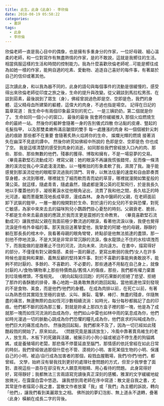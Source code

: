 ```yaml
---
title: 此生。此身《此身》- 李欣倫
date: 2018-08-19 05:58:22
categories:
  - 書評
tags:
  - 此身
  - 李欣倫
---
```


欣倫老師一直是我心目中的偶像，也是擁有多重身分的作家，一位好母親、細心溫柔的老師，和一位對寫作有無盡熱情的作家，是的不敢說，這就是我嚮往的生活。相當佩服這樣的生活和時間的控制能力。我為什麼喜歡欣倫老師呢...可能是嚮往成為如她一樣的作家，能夠自適的吃素、愛動物、追逐自己喜好的每件事，有著屬於自己的信仰或著其他。
<!--more-->
這次讀此身，和以我為器不同的，此身的語句與每個事件的流動是很緩慢的，感受得出來欣倫老師從印度之旅之後，生命的提升與改變。從父親談到馬拉松男孩、在談到茹素，最後說到了眾生（身），佛經曾說過色即是空、空即是色，我們的身體、這父精母血所建築的軀體，這偉大的肉身，不過也指是場空。
記得在日記的篇章寫道：
我生命中有兩個印象最深刻的死亡。
一是三姨奶奶，第二個就是你了。
生命如同一個小小的窗口，
最後的最後
我會將你緩緩推入
那個火焰燃燒生命的最終一站。
然後你的軀幹會隨著一身的告別儀式四散
你沾黏的皮膚、豎起的毛髮指甲，
以及那雙柔嫩佈滿且皺摺的雙手
每一處腫漲的肉身
和一個個被針尖刺過的痕跡
那些都不在重要
會隨著炙熱火焰將你的生命，
燦爛光輝的燃燒
接著消失在幽深不見底的譚中。
然後你終究如佛經中所說的
色即是空、空即是色
你也成了空。
我是這樣清楚的感受到肉身的消逝，如同那些我們曾經放入口內的肉、那些、那些、那些無數的他們，殘暴的獲得、博取和擁有，不是一場惡夢的交易。
〈畢竟喜歡堅石流動成河〉裡寫父親：她的眼淚不再讓我慌張錯愕，反而像一條清澈的溪流從我心中深處淺淺流動，以一種稚拙的形象柔軟了我，濕潤了我。幾乎能感覺到那溪流從他的眼眶穿流過我的頂門、背脊，以無法估量的速度和自由節奏貫穿身體，水流到哪裡，哪裡就生了細而軟而青而幼的草芽，哪裡就漫開如繁星般的蒲公英。就這樣，隨處青青，隨處盎然，隨處都是蒲公英的花絮飛行，於是我長久地以手覆蓋他的手，凝視著淚水從他眼角泌出，流貫了我和他之間，長久枯乏的時光河道，繼而蔥蘢繁茂地長成草原，漫成森林。
身為中醫師的父親，在老師面前卸下武裝的鎧甲，一層一層的撥開對於生命、對於遠行的女兒的不安與恐懼，對死亡敏感，為家中來來去去的貓咪狗兒小鸚鵡們掛心憂愁的時刻。父親衰老、脆弱，不都是生命來去最直接的應證,於我而言更是震撼的生命教育。
〈畢竟喜歡堅石流動成河〉讓我想起父親在我面前極少數流過的眼淚，看著他流淚以後，我便也覺得流淚是件格外幸福的事。那天我目送著摯愛他，我摯愛的阿嬤-他的母親，靜靜的躺在那長長的棺木中，我看著母親的眼角彎彎，終點卻是他無法抵達的盡頭，那一刻他不停地流淚，不是大哭是非常非常沉靜的流淚，像水龍頭止不住的水柱頃洩而下，而我能做的是跟著止不住的河流，流向未來、流向遠方。
在書中，描寫得好的部分，不僅僅有對父親傷感、柔弱一面的藤述，更寫出軟弱的我們/女人在許多時候也是能夠和果斷、義無反顧的堅持某件事、對於不喜歡的事能夠勇敢說不，能夠不把討厭的、多餘的、不喜歡的、不必要的，那些通通不用黏在自己身上，就像討厭的人/食物/購物車上那些特價商品/舊情人的傷痕，那些，我們都有權力棄置到垃圾桶裡頭，不復相見。
〈朝向起點往回跑〉的阿石果斷的拒絕了慾望、拒絕了那炸的香酥脆的排骨，專心地跑一路勇敢無畏的跑回起點，當他抵達他深刻發現的不是食物、美食，而是他們/他們的身體。
在成為肉排以前，在死亡以前，有著以為熟悉但其實陌生至極的哀號、尖叫、撕裂、電擊、棒打、無盡的殘虐，伴隨無盡的痛苦，無邊無際的血如恆河沙數相續流淌：如時光，每分每秒都銘記了血的印痕。他們都不斷的因為那三餐，對就是妳桌上那四方盒子裡的那一塊，他是為了成就那一塊而如恆河流淌的血成為你，他們如山中雷也如林中雨的氣息成為你，他們如時光漫過一切的脈動心跳成為你們恐懼的瞳孔成為你，他們哀求的叫喊成為你，他們巨大的痛苦成為你。
然後跑回起點，我們都來不及了，因為一切已經如此殘酷殺戮的開始了。原來如此。
〈問題究竟是誰該放生〉，冷風中靠著賣鳥維生的老人，放生鳥，木板下的死雞與活雞，被展示的小狗小貓或被迫不停生產的狗貓媽媽，或是養殖場的老闆，那悲傷不停蔓延直至腦門，那情感的依託曾經在如此日常的時刻，我們曾經做過那個什麼也不管、漠視的小明、害死某個生物的小明、保護自己的小明，被迫/自行成為加害者的那個，殺戮血腥戰場，我們/你們/他們，都曾經。
文學，始終沒有替我找到更好的處理社會問題的方式，但至少我學會了面對、直視這些一直存在卻沒有大人願意用眼睛、用心看待的問題。
此身寫得好好，寫得靜好；我都無法三言兩語寫完讀後真正深刻的感觸，雅潔的文字緩緩地綻放微光，在靄靄白雲中悠遊。
讓我想到周老師在序中寫道：散文是自我之書，尤其常是作者描寫小我之書，當散文作者放棄「我」或「我們」為主體的訴說，轉向「他們」，讓我們看到美麗眾生之相。
佛所說的夢幻泡影、無上道永不退轉，疊著〈此身〉橫躺在成長二字的背後。